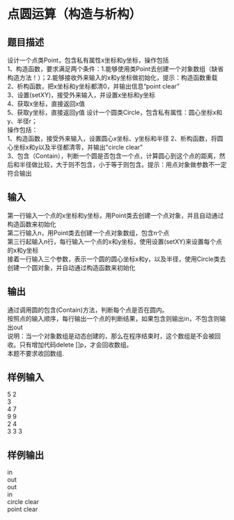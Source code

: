 # 点圆运算（构造与析构）  
  
## 题目描述  
设计一个点类Point，包含私有属性x坐标和y坐标，操作包括  
1、构造函数，要求满足两个条件：1.能够使用类Point去创建一个对象数组（缺省构造方法！）；2.能够接收外来输入的x和y坐标做初始化，提示：构造函数重载  
2、析构函数，把x坐标和y坐标都清0，并输出信息“point clear”  
3、设置(setXY)，接受外来输入，并设置x坐标和y坐标  
4、获取x坐标，直接返回x值  
5、获取y坐标，直接返回y值 设计一个圆类Circle，包含私有属性：圆心坐标x和y、半径r；  
操作包括：  
1、构造函数，接受外来输入，设置圆心x坐标、y坐标和半径 2、析构函数，将圆心坐标x和y以及半径都清零，并输出"circle clear"  
3、包含（Contain），判断一个圆是否包含一个点，计算圆心到这个点的距离，然后和半径做比较，大于则不包含，小于等于则包含。提示：用点对象做参数不一定符合输出  
## 输入  
第一行输入一个点的x坐标和y坐标，用Point类去创建一个点对象，并且自动通过构造函数来初始化  
第二行输入n，用Point类去创建一个点对象数组，包含n个点  
第三行起输入n行，每行输入一个点的x和y坐标，使用设置(setXY)来设置每个点的x和y坐标  
接着一行输入三个参数，表示一个圆的圆心坐标x和y，以及半径，使用Circle类去创建一个圆对象，并自动通过构造函数来初始化  
  
## 输出  
通过调用圆的包含(Contain)方法，判断每个点是否在圆内。  
按照点的输入顺序，每行输出一个点的判断结果，如果包含则输出in，不包含则输出out  
说明：当一个对象数组是动态创建的，那么在程序结束时，这个数组是不会被回收。只有增加代码delete []p，才会回收数组。  
本题不要求收回数组.  
## 样例输入  
5 2  
3  
4 7  
9 9  
2 4  
3 3 3  
## 样例输出  
in  
out  
out  
in  
circle clear  
point clear  
  
